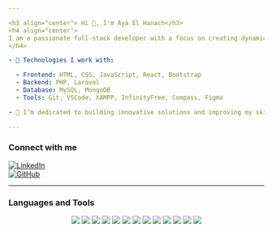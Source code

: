 ```yaml
---

<h3 align="center"> Hi 👋, I'm Aya El Hanach</h3>
<h4 align="center">
I am a passionate full-stack developer with a focus on creating dynamic, user-friendly websites and applications. Currently studying Digital Development at OFPPT, where I’m gaining practical experience in web technologies, programming, and software development. My projects involve building interactive forms, managing databases, and designing modern, responsive web applications.
</h4>

- 🔧 Technologies I work with:

  - Frontend: HTML, CSS, JavaScript, React, Bootstrap
  - Backend: PHP, Laravel
  - Database: MySQL, MongoDB
  - Tools: Git, VSCode, XAMPP, InfinityFree, Compass, Figma

- 🌱 I’m dedicated to building innovative solutions and improving my skills in the world of web development. Always eager to learn and collaborate with others in the tech community!

---
```


### Connect with me  
[![LinkedIn](https://img.shields.io/badge/LinkedIn-%230077B5.svg?style=for-the-badge&logo=linkedin&logoColor=white)](https://www.linkedin.com/in/aya-el-hannach-9136232b6/)  
[![GitHub](https://img.shields.io/badge/GitHub-%23121011.svg?style=for-the-badge&logo=github&logoColor=white)](https://github.com/ayaelhannach)  

---

### Languages and Tools

<p align="center">
  <img src="https://img.shields.io/badge/-HTML5-E34F26?style=flat&logo=html5&logoColor=white" />
  <img src="https://img.shields.io/badge/-CSS3-1572B6?style=flat&logo=css3&logoColor=white" />
  <img src="https://img.shields.io/badge/-JavaScript-F7DF1E?style=flat&logo=javascript&logoColor=black" />
  <img src="https://img.shields.io/badge/-PHP-777BB4?style=flat&logo=php&logoColor=white" />
  <img src="https://img.shields.io/badge/-Laravel-FF2D20?style=flat&logo=laravel&logoColor=white" />
  <img src="https://img.shields.io/badge/-MySQL-4479A1?style=flat&logo=mysql&logoColor=white" />
  <img src="https://img.shields.io/badge/-MongoDB-47A248?style=flat&logo=mongodb&logoColor=white" />
  <img src="https://img.shields.io/badge/-React-61DAFB?style=flat&logo=react&logoColor=black" />
  <img src="https://img.shields.io/badge/-Git-F05032?style=flat&logo=git&logoColor=white" />
  <img src="https://img.shields.io/badge/-VSCode-007ACC?style=flat&logo=visual-studio-code&logoColor=white" />
  <img src="https://img.shields.io/badge/-XAMPP-FB7A24?style=flat&logo=xampp&logoColor=white" />
  <img src="https://img.shields.io/badge/-InfinityFree-FF7100?style=flat&logo=infinityfree&logoColor=white" />
  <img src="https://img.shields.io/badge/-Figma-F24E1E?style=flat&logo=figma&logoColor=white" />
</p>
